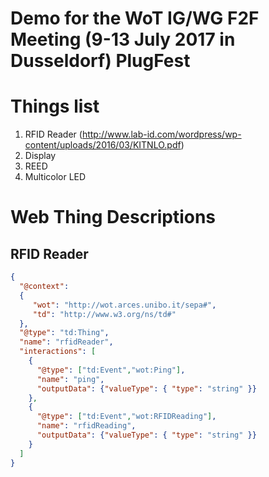 # Demo for the WoT IG/WG F2F Meeting (9-13 July 2017 in Dusseldorf) PlugFest

# Things list
1. RFID Reader (http://www.lab-id.com/wordpress/wp-content/uploads/2016/03/KITNLO.pdf)
2. Display
3. REED
4. Multicolor LED

# Web Thing Descriptions

## RFID Reader
```json
{
  "@context":
  {
     "wot": "http://wot.arces.unibo.it/sepa#",
     "td": "http://www.w3.org/ns/td#"
  },
  "@type": "td:Thing",
  "name": "rfidReader",
  "interactions": [
    {
      "@type": ["td:Event","wot:Ping"],
      "name": "ping",
      "outputData": {"valueType": { "type": "string" }}
    },
    {
      "@type": ["td:Event","wot:RFIDReading"],
      "name": "rfidReading",
      "outputData": {"valueType": { "type": "string" }}
    }
  ]
}
```
